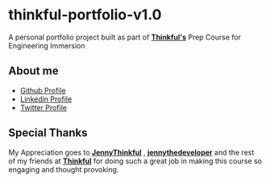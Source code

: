 # thinkful-portfolio-v1.0

A personal portfolio project built as part of **[Thinkful's](https://thinkful.com)** Prep Course for Engineering Immersion

## About me
* [Github Profile](https://github.com/TheSaviourEking)
* [Linkedin Profile](https://www.linkedin.com/in/saviour-eking)
* [Twitter Profile](https://twitter.com/TheSaviourEking)

## Special Thanks

My Appreciation goes to **[JennyThinkful](https://github.com/jennythinkful)** , **[jennythedeveloper](https://github.com/jennythedeveloper)** and the rest of my friends at **[Thinkful](https://thinkful.com)** for doing such a great job in making this course so engaging and thought provoking. 
